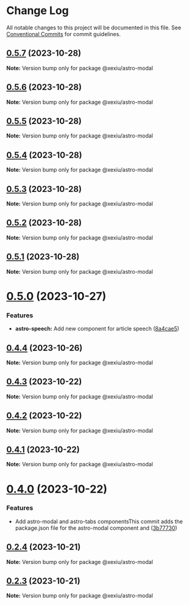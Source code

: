 # Change Log

All notable changes to this project will be documented in this file.
See [Conventional Commits](https://conventionalcommits.org) for commit guidelines.

## [0.5.7](https://github.com/xexiu/astro-components/compare/@xexiu/astro-modal@0.5.6...@xexiu/astro-modal@0.5.7) (2023-10-28)

**Note:** Version bump only for package @xexiu/astro-modal





## [0.5.6](https://github.com/xexiu/astro-components/compare/@xexiu/astro-modal@0.5.5...@xexiu/astro-modal@0.5.6) (2023-10-28)

**Note:** Version bump only for package @xexiu/astro-modal





## [0.5.5](https://github.com/xexiu/astro-components/compare/@xexiu/astro-modal@0.5.4...@xexiu/astro-modal@0.5.5) (2023-10-28)

**Note:** Version bump only for package @xexiu/astro-modal





## [0.5.4](https://github.com/xexiu/astro-components/compare/@xexiu/astro-modal@0.5.3...@xexiu/astro-modal@0.5.4) (2023-10-28)

**Note:** Version bump only for package @xexiu/astro-modal





## [0.5.3](https://github.com/xexiu/astro-components/compare/@xexiu/astro-modal@0.5.2...@xexiu/astro-modal@0.5.3) (2023-10-28)

**Note:** Version bump only for package @xexiu/astro-modal





## [0.5.2](https://github.com/xexiu/astro-components/compare/@xexiu/astro-modal@0.5.1...@xexiu/astro-modal@0.5.2) (2023-10-28)

**Note:** Version bump only for package @xexiu/astro-modal





## [0.5.1](https://github.com/xexiu/astro-components/compare/@xexiu/astro-modal@0.5.0...@xexiu/astro-modal@0.5.1) (2023-10-28)

**Note:** Version bump only for package @xexiu/astro-modal





# [0.5.0](https://github.com/xexiu/astro-components/compare/@xexiu/astro-modal@0.4.4...@xexiu/astro-modal@0.5.0) (2023-10-27)


### Features

* **astro-speech:** Add new component for article speech ([8a4cae5](https://github.com/xexiu/astro-components/commit/8a4cae588530d3ac88f5298f7a2265572d3ef92d))





## [0.4.4](https://github.com/xexiu/astro-components/compare/@xexiu/astro-modal@0.4.3...@xexiu/astro-modal@0.4.4) (2023-10-26)

**Note:** Version bump only for package @xexiu/astro-modal





## [0.4.3](https://github.com/xexiu/astro-components/compare/@xexiu/astro-modal@0.4.2...@xexiu/astro-modal@0.4.3) (2023-10-22)

**Note:** Version bump only for package @xexiu/astro-modal





## [0.4.2](https://github.com/xexiu/astro-components/compare/@xexiu/astro-modal@0.4.1...@xexiu/astro-modal@0.4.2) (2023-10-22)

**Note:** Version bump only for package @xexiu/astro-modal





## [0.4.1](https://github.com/xexiu/astro-components/compare/@xexiu/astro-modal@0.4.0...@xexiu/astro-modal@0.4.1) (2023-10-22)

**Note:** Version bump only for package @xexiu/astro-modal





# [0.4.0](https://github.com/xexiu/astro-components/compare/@xexiu/astro-modal@0.2.4...@xexiu/astro-modal@0.4.0) (2023-10-22)


### Features

* Add astro-modal and astro-tabs componentsThis commit adds the package.json file for the astro-modal component and ([3b77730](https://github.com/xexiu/astro-components/commit/3b77730dc8b30bbec48ff9bc42c0aea48c905a0a))





## [0.2.4](https://github.com/xexiu/astro-components/compare/@xexiu/astro-modal@0.2.3...@xexiu/astro-modal@0.2.4) (2023-10-21)

**Note:** Version bump only for package @xexiu/astro-modal





## [0.2.3](https://github.com/xexiu/astro-components/compare/@xexiu/astro-modal@0.1.9...@xexiu/astro-modal@0.2.3) (2023-10-21)

**Note:** Version bump only for package @xexiu/astro-modal

